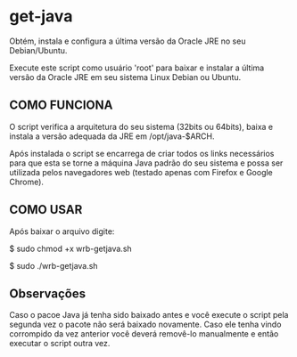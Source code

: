 get-java
========

Obtém, instala e configura a última versão da Oracle JRE no seu Debian/Ubuntu.

Execute este script como usuário 'root' para baixar e instalar a última versão
da Oracle JRE em seu sistema Linux Debian ou Ubuntu.

COMO FUNCIONA
-------------

O script verifica a arquitetura do seu sistema (32bits ou 64bits), baixa e 
instala a versão adequada da JRE em /opt/java-$ARCH.

Após instalada o script se encarrega de criar todos os links necessários para
que esta se torne a máquina Java padrão do seu sistema e possa ser utilizada 
pelos navegadores web (testado apenas com Firefox e Google Chrome).

COMO USAR
---------

Após baixar o arquivo digite:

$ sudo chmod +x wrb-getjava.sh

$ sudo ./wrb-getjava.sh

Observações
-----------

Caso o pacoe Java já tenha sido baixado antes e você execute o script pela segunda
vez o pacote não será baixado novamente. Caso ele tenha vindo corrompido da vez 
anterior você deverá removê-lo manualmente e então executar o script outra vez.

